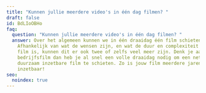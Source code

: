```yaml
---
title: "Kunnen jullie meerdere video's in één dag filmen? "
draft: false
id: BdLIoOBHo
faq:
  question: "Kunnen jullie meerdere video's in één dag filmen? "
  answer: Over het algemeen kunnen we in één draaidag één film schieten.
    Afhankelijk van wat de wensen zijn, en wat de duur en complexiteit van een
    film is, kunnen dit er ook twee of zelfs veel meer zijn. Denk je aan een
    bedrijfsfilm dan heb je al snel een volle draaidag nodig om een nette,
    duurzaam inzetbare film te schieten. Zo is jouw film meerdere jaren
    inzetbaar!
seo:
  noindex: true
---
```

